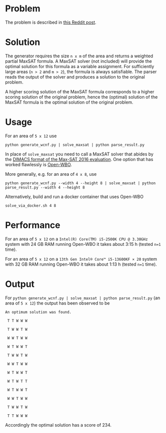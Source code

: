 # Problem
The problem is described in [this Reddit post](https://www.reddit.com/r/AskComputerScience/comments/m4mxgq/is_this_problem_intractable/).

# Solution
The generator requires the size `n x m` of the area and returns a weighted partial MaxSAT formula.
A MaxSAT solver (not included) will provide the optimal solution for this formula as a variable assignment.
For sufficiently large areas (`n > 2` and `m > 2`), the formula is always satisfiable.
The parser reads the output of the solver and produces a solution to the original problem.

A higher scoring solution of the MaxSAT formula corresponds to a higher scoring solution of the original problem,
hence the (optimal) solution of the MaxSAT formula is the optimal solution of the original problem.

# Usage
For an area of `5 x 12` use

    python generate_wcnf.py | solve_maxsat | python parse_result.py

In place of `solve_maxsat` you need to call a MaxSAT solver that abides by the
[DIMACS format of the Max-SAT 2016 evaluation](http://maxsat.ia.udl.cat/requirements/).
One option that has worked flawlessly is [Open-WBO](https://github.com/sat-group/open-wbo).

More generally, e.g. for an area of `4 x 8`, use

    python generate_wcnf.py --width 4 --height 8 | solve_maxsat | python parse_result.py --width 4 --height 8
    
Alternatively, build and run a docker container that uses Open-WBO

    solve_via_docker.sh 4 8

# Performance
For an area of `5 x 12` on a `Intel(R) Core(TM) i5-2500K CPU @ 3.30GHz` system with 24 GB RAM running Open-WBO
it takes about 3:15 h (tested `n=1` time).

For an area of `5 x 12` on a `13th Gen Intel® Core™ i5-13600KF × 20` system with 32 GB RAM running Open-WBO
it takes about 1:13 h (tested `n=1` time).

# Output
For `python generate_wcnf.py | solve_maxsat | python parse_result.py` (an area of `5 x 12`)
the output has been observed to be

    An optimum solution was found.

     T T W W W

     T W W T W

     W W T W W

     W T W W T

     T W W T W

     W W T W W

     W T W W T

     W T W T T

     W T W W T

     W W T W W

     T W W T W

     T T W W W

    
Accordingly the optimal solution has a score of 234.
